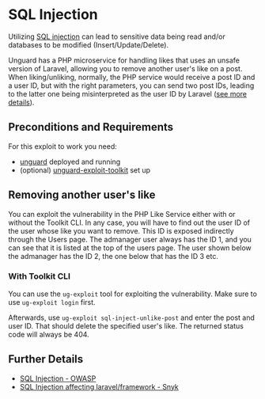 # SQL Injection

Utilizing [SQL injection](https://owasp.org/www-community/attacks/SQL_Injection) can lead to sensitive data being read
and/or databases to be modified (Insert/Update/Delete).

Unguard has a PHP microservice for handling likes that uses an unsafe version of Laravel, allowing you to remove another user's like on a post. When liking/unliking, normally, the PHP service would receive a post ID and a user ID, but with the right parameters, you can send two post IDs, leading to the latter one being misinterpreted as the user ID by Laravel ([see more details](https://security.snyk.io/vuln/SNYK-PHP-LARAVELFRAMEWORK-1060045)).

## Preconditions and Requirements

For this exploit to work you need:

* [unguard](../../../docs/DEV-GUIDE.md) deployed and running
* (optional) [unguard-exploit-toolkit](../../INSTALL.md) set up

## Removing another user's like
You can exploit the vulnerability in the PHP Like Service either with or without the Toolkit CLI.
In any case, you will have to find out the user ID of the user whose like you want to remove.
This ID is exposed indirectly through the Users page. The admanager user always has the ID 1, and you can see that it is listed at the top of the users page.
The user shown below the admanager has the ID 2, the one below that has the ID 3 etc.

### With Toolkit CLI
You can use the `ug-exploit` tool for exploiting the vulnerability. Make sure to use `ug-exploit login` first.

Afterwards, use `ug-exploit sql-inject-unlike-post` and enter the post and user ID. That should delete the specified user's like. The returned status code will always be 404.


## Further Details

* [SQL Injection - OWASP](https://owasp.org/www-community/attacks/SQL_Injection)
* [SQL Injection affecting laravel/framework - Snyk](https://security.snyk.io/vuln/SNYK-PHP-LARAVELFRAMEWORK-1060045)
